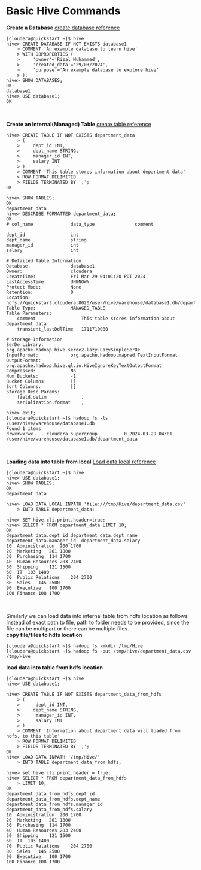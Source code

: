 # Basic Hive Commands

**Create a Database**
[create database reference](https://cwiki.apache.org/confluence/display/hive/languagemanual+ddl#LanguageManualDDL-Create/Drop/Alter/UseDatabase)
```
[cloudera@quickstart ~]$ hive
hive> CREATE DATABASE IF NOT EXISTS database1
    > COMMENT 'An example database to learn hive'
    > WITH DBPROPERTIES (
    >     'owner'='Rizal Muhammed',
    >     'created_data'='29/03/2024',
    >     'purpose'='An example database to explore hive'
    > );
hive> SHOW DATABASES;
OK
database1
hive> USE database1;
OK
```
<br>

**Create an Internal(Managed) Table**
[create table reference](https://cwiki.apache.org/confluence/display/hive/languagemanual+ddl#LanguageManualDDL-CreateTableCreate/Drop/TruncateTable)
```
hive> CREATE TABLE IF NOT EXISTS department_data
    > (
    >     dept_id INT,
    >     dept_name STRING,
    >     manager_id INT,
    >     salary INT
    > )
    > COMMENT 'This table stores information about department data'
    > ROW FORMAT DELIMITED
    > FIELDS TERMINATED BY ',';
OK

hive> SHOW TABLES;
OK
department_data
hive> DESCRIBE FORMATTED department_data;
OK
# col_name            	data_type           	comment             
	 	 
dept_id             	int                 	                    
dept_name           	string              	                    
manager_id          	int                 	                    
salary              	int                 	                    
	 	 
# Detailed Table Information	 	 
Database:           	database1           	 
Owner:              	cloudera            	 
CreateTime:         	Fri Mar 29 04:01:20 PDT 2024	 
LastAccessTime:     	UNKNOWN             	 
Protect Mode:       	None                	 
Retention:          	0                   	 
Location:           	hdfs://quickstart.cloudera:8020/user/hive/warehouse/database1.db/department_data	 
Table Type:         	MANAGED_TABLE       	 
Table Parameters:	 	 
	comment             	This table stores information about department data
	transient_lastDdlTime	1711710080          
	 	 
# Storage Information	 	 
SerDe Library:      	org.apache.hadoop.hive.serde2.lazy.LazySimpleSerDe	 
InputFormat:        	org.apache.hadoop.mapred.TextInputFormat	 
OutputFormat:       	org.apache.hadoop.hive.ql.io.HiveIgnoreKeyTextOutputFormat	 
Compressed:         	No                  	 
Num Buckets:        	-1                  	 
Bucket Columns:     	[]                  	 
Sort Columns:       	[]                  	 
Storage Desc Params:	 	 
	field.delim         	,                   
	serialization.format	,

hive> exit;
[cloudera@quickstart ~]$ hadoop fs -ls /user/hive/warehouse/database1.db
Found 1 items
drwxrwxrwx   - cloudera supergroup          0 2024-03-29 04:01 /user/hive/warehouse/database1.db/department_data
```
<br>

**Loading data into table from local**
[Load data local reference](https://cwiki.apache.org/confluence/display/hive/languagemanual+dml#LanguageManualDML-Loadingfilesintotables)
```
[cloudera@quickstart ~]$ hive
hive> USE database1;
hive> SHOW TABLES;
OK
department_data

hive> LOAD DATA LOCAL INPATH 'file:///tmp/Hive/department_data.csv'
    > INTO TABLE department_data;

hive> SET hive.cli.print.header=true;
hive> SELECT * FROM department_data LIMIT 10;
OK
department_data.dept_id	department_data.dept_name	department_data.manager_id	department_data.salary
10	Administration	200	1700
20	Marketing	201	1800
30	Purchasing	114	1700
40	Human Resources	203	2400
50	Shipping	121	1500
60	IT	103	1400
70	Public Relations	204	2700
80	Sales	145	2500
90	Executive	100	1700
100	Finance	108	1700
```
<br>

Similarly we can load data into internal table from hdfs location as follows  
Instead of exact path to file, path to folder needs to be provided, since the file can be multipart or there can be multiple files.  
**copy file/files to hdfs location**
```
[cloudera@quickstart ~]$ hadoop fs -mkdir /tmp/Hive
[cloudera@quickstart ~]$ hadoop fs -put /tmp/Hive/department_data.csv /tmp/Hive
```
**load data into table from hdfs location**
```
[cloudera@quickstart ~]$ hive
hive> USE database1;

hive> CREATE TABLE IF NOT EXISTS department_data_from_hdfs
    > (
    >      dept_id INT,
    >     dept_name STRING,
    >      manager_id INT,
    >      salary INT
    > )
    > COMMENT 'Information about department data will loaded from hdfs, to this table'
    > ROW FORMAT DELIMITED
    > FIELDS TERMINATED BY ',';
OK
hive> LOAD DATA INPATH '/tmp/Hive/'
    > INTO TABLE department_data_from_hdfs;

hive> set hive.cli.print.header = true;
hive> SELECT * FROM department_data_from_hdfs
    > LIMIT 10;
OK
department_data_from_hdfs.dept_id	department_data_from_hdfs.dept_name	department_data_from_hdfs.manager_id	department_data_from_hdfs.salary
10	Administration	200	1700
20	Marketing	201	1800
30	Purchasing	114	1700
40	Human Resources	203	2400
50	Shipping	121	1500
60	IT	103	1400
70	Public Relations	204	2700
80	Sales	145	2500
90	Executive	100	1700
100	Finance	108	1700
```
<br>

